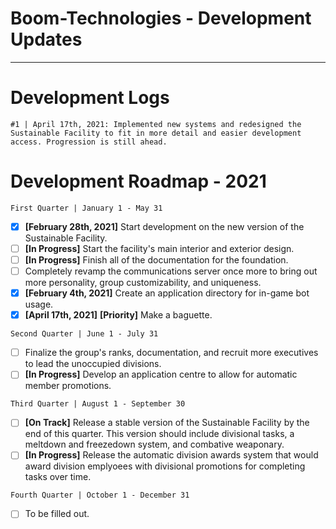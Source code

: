 # Boom-Technologies - Development Updates

----------------------------------------------------------

# Development Logs
```#1 | April 17th, 2021: Implemented new systems and redesigned the Sustainable Facility to fit in more detail and easier development access. Progression is still ahead.```

# Development Roadmap - 2021

``First Quarter | January 1 - May 31``
- [x] **[February 28th, 2021]** Start development on the new version of the Sustainable Facility.  
- [ ] **[In Progress]** Start the facility's main interior and exterior design.
- [ ] **[In Progress]** Finish all of the documentation for the foundation.
- [ ] Completely revamp the communications server once more to bring out more personality, group customizability, and uniqueness.
- [x] **[February 4th, 2021]** Create an application directory for in-game bot usage.
- [x] **[April 17th, 2021]** **[Priority]** Make a baguette. 

``Second Quarter | June 1 - July 31 ``
- [ ] Finalize the group's ranks, documentation, and recruit more executives to lead the unoccupied divisions.
- [ ] **[In Progress]** Develop an application centre to allow for automatic member promotions.

``Third Quarter | August 1 - September 30``
- [ ] **[On Track]** Release a stable version of the Sustainable Facility by the end of this quarter. This version should include divisional tasks, a meltdown and freezedown system, and combative weaponary.
- [ ] **[In Progress]** Release the automatic division awards system that would award division emplyoees with divisional promotions for completing tasks over time.

``Fourth Quarter | October 1 - December 31``
- [ ] To be filled out.

